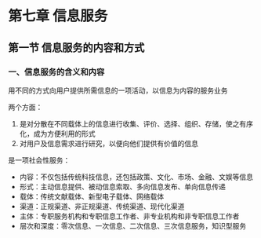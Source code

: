 # 第七章 信息服务

## 第一节 信息服务的内容和方式

### 一、信息服务的含义和内容

用不同的方式向用户提供所需信息的一项活动，以信息为内容的服务业务

两个方面：

1. 是对分散在不同载体上的信息进行收集、评价、选择、组织、存储，使之有序化，成为方便利用的形式
2. 对用户及信息需求进行研究，以便向他们提供有价值的信息

是一项社会性服务：

- 内容：不仅包括传统科技信息，还包括政策、文化、市场、金融、文娱等信息
- 形式：主动信息提供、被动信息索取、多向信息发布、单向信息传递
- 载体：传统文献载体、新型电子载体、网络载体
- 渠道：正规渠道、非正规渠道、传统渠道、现代化渠道
- 主体：专职服务机构和专职信息工作者、非专业机构和非专职信息工作者
- 层次和深度：零次信息、一次信息、二次信息、三次信息服务，知识型服务











